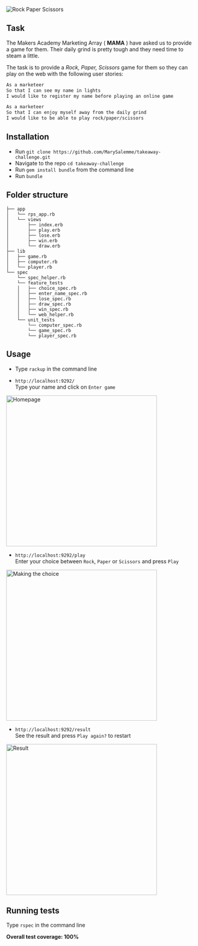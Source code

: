 ![Rock Paper Scissors](http://i.imgur.com/aRY1mvQ.png)

Task
-------
The Makers Academy Marketing Array ( **MAMA** ) have asked us to provide a game for them. Their daily grind is pretty tough and they need time to steam a little.

The task is to provide a _Rock, Paper, Scissors_ game for them so they can play on the web with the following user stories:

```sh
As a marketeer
So that I can see my name in lights
I would like to register my name before playing an online game

As a marketeer
So that I can enjoy myself away from the daily grind
I would like to be able to play rock/paper/scissors
```

Installation
----

- Run `git clone https://github.com/MarySalemme/takeaway-challenge.git`
- Navigate to the repo `cd takeaway-challenge`
- Run `gem install bundle` from the command line
- Run `bundle`

Folder structure
----
```
├── app
│   └── rps_app.rb
│   └── views
│       ├── index.erb
│       ├── play.erb
│       ├── lose.erb
│       ├── win.erb
│       └── draw.erb
├── lib
│   ├── game.rb
│   ├── computer.rb
│   └── player.rb
└── spec
    └── spec_helper.rb
    └── feature_tests
    │   ├── choice_spec.rb
    │   ├── enter_name_spec.rb
    │   ├── lose_spec.rb
    │   ├── draw_spec.rb
    │   ├── win_spec.rb
    │   └── web_helper.rb
    └── unit_tests
        └── computer_spec.rb
        └── game_spec.rb
        └── player_spec.rb
```

Usage
----
- Type `rackup` in the command line

- `http://localhost:9292/`  
Type your name and click on `Enter game`  

<img src="http://i.imgur.com/hfskGJi.png" alt="Homepage" style="width: 400px;"/>

- `http://localhost:9292/play`  
Enter your choice between `Rock`, `Paper` or `Scissors` and press `Play`

<img src="http://i.imgur.com/nd0BlHD.png" alt="Making the choice" style="width: 400px;"/>

- `http://localhost:9292/result`  
See the result and press `Play again?` to restart

<img src="http://i.imgur.com/R8nZ2lT.png" alt="Result" style="width: 400px;"/>

Running tests
----
Type `rspec` in the command line

**Overall test coverage: 100%**
